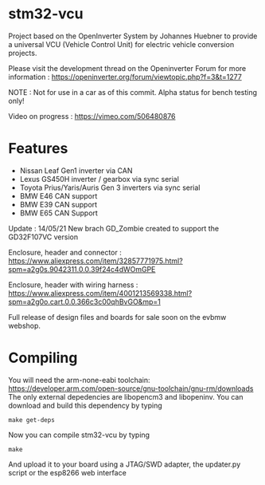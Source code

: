 # stm32-vcu
Project based on the OpenInverter System by Johannes Huebner to provide a universal VCU (Vehicle Control Unit) for electric vehicle conversion projects. 

Please visit the development thread on the Openinverter Forum for more information : https://openinverter.org/forum/viewtopic.php?f=3&t=1277

NOTE : Not for use in a car as of this commit. Alpha status for bench testing only!

Video on progress : https://vimeo.com/506480876

# Features

- Nissan Leaf Gen1 inverter via CAN
- Lexus GS450H inverter / gearbox via sync serial
- Toyota Prius/Yaris/Auris Gen 3 inverters via sync serial
- BMW E46 CAN support
- BMW E39 CAN support
- BMW E65 CAN Support

Update : 14/05/21
New brach GD_Zombie created to support the GD32F107VC version 

Enclosure, header and connector : https://www.aliexpress.com/item/32857771975.html?spm=a2g0s.9042311.0.0.39f24c4dWOmGPE

Enclosure, header with wiring harness : https://www.aliexpress.com/item/4001213569338.html?spm=a2g0o.cart.0.0.366c3c00qhBvGO&mp=1

Full release of design files and boards for sale soon on the evbmw webshop.


# Compiling
You will need the arm-none-eabi toolchain: https://developer.arm.com/open-source/gnu-toolchain/gnu-rm/downloads
The only external depedencies are libopencm3 and libopeninv. You can download and build this dependency by typing

`make get-deps`

Now you can compile stm32-vcu by typing

`make`

And upload it to your board using a JTAG/SWD adapter, the updater.py script or the esp8266 web interface
